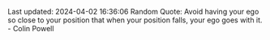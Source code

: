 Last updated: 2024-04-02 16:36:06
Random Quote: Avoid having your ego so close to your position that when your position falls, your ego goes with it. - Colin Powell